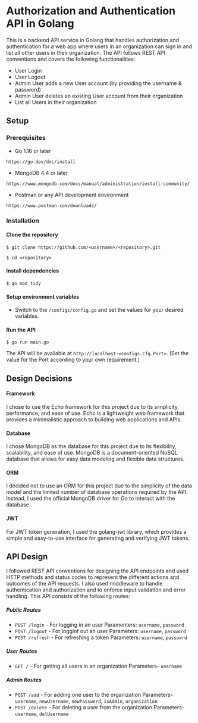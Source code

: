 # Authorization and Authentication API in Golang
This is a backend API service in Golang that handles authorization and authentication for a web app where users in an organization can sign in and list all other users in their organization. The API follows REST API conventions and covers the following functionalities:

- User Login
- User Logout
- Admin User adds a new User account (by providing the username & password)
- Admin User deletes an existing User account from their organization
- List all Users in their organization

## Setup
### Prerequisites

- Go 1.16 or later
```
https://go.dev/doc/install
```
- MongoDB 4.4 or later
```
https://www.mongodb.com/docs/manual/administration/install-community/
```
- Postman or any API development environment
```
https://www.postman.com/downloads/
```
### Installation


#### Clone the repository
```
$ git clone https://github.com/<username>/<repository>.git
```
```
$ cd <repository>
```
#### Install dependencies
```
$ go mod tidy
```
#### Setup environment variables
- Switch to the `/configs/config.go` and set the values for your desired variables.

#### Run the API
```
$ go run main.go
```
The API will be available at `http://localhost:<configs.Cfg.Port>`. (Set the value for the Port according to your own requirement.)


## Design Decisions

#### Framework
I chose to use the Echo framework for this project due to its simplicity, performance, and ease of use. Echo is a lightweight web framework that provides a minimalistic approach to building web applications and APIs.

#### Database
I chose MongoDB as the database for this project due to its flexibility, scalability, and ease of use. MongoDB is a document-oriented NoSQL database that allows for easy data modeling and flexible data structures.

#### ORM
I decided not to use an ORM for this project due to the simplicity of the data model and the limited number of database operations required by the API. Instead, I used the official MongoDB driver for Go to interact with the database.

#### JWT
For JWT token generation, I used the golang-jwt library, which provides a simple and easy-to-use interface for generating and verifying JWT tokens.


## API Design

I followed REST API conventions for designing the API endpoints and used HTTP methods and status codes to represent the different actions and outcomes of the API requests. I also used middleware to handle authentication and authorization and to enforce input validation and error handling. This API consists of the following routes:


##### Public Routes

-  `POST /login` - For logging in an user
    Paramenters: `username`, `password`
-  `POST /logout` - For logginf out an user
    Parameters: `username`, `password`
-  `POST /refresh` - For refreshing a token
    Parameters: `username`, `passowrd`
##### User Routes
-  `GET /` - For getting all users in an organization
    Parameters- `username`
##### Admin Routes
-  `POST /add` - For adding one user to the organization
    Parameters- `username`, `newUsername`, `newPassword`, `isAdmin`, `organization`
-  `POST /delete` - For deleting a user from the organization
    Parameters- `username`, `delUsername`

